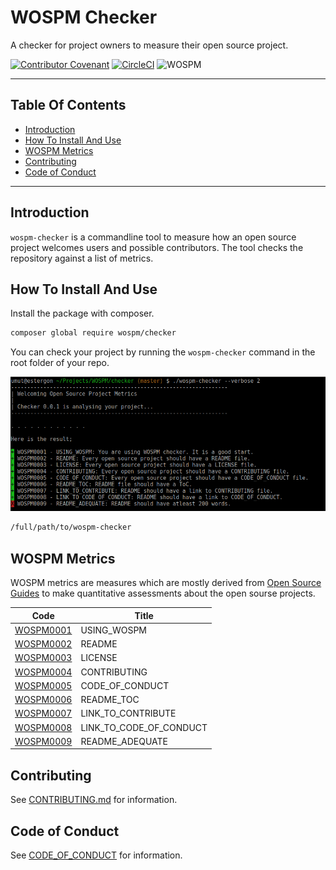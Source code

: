 # WOSPM Checker

A checker for project owners to measure their open source project.

[![Contributor Covenant](https://img.shields.io/badge/Contributor%20Covenant-v1.4%20adopted-ff69b4.svg)](CONTRIBUTING.md) [![CircleCI](https://circleci.com/gh/WOSPM/checker.svg?style=svg)](https://circleci.com/gh/WOSPM/checker) ![WOSPM](https://img.shields.io/badge/WOSPM-Welcoming-green)

---

<!-- START doctoc generated TOC please keep comment here to allow auto update -->
<!-- DON'T EDIT THIS SECTION, INSTEAD RE-RUN doctoc TO UPDATE -->
## Table Of Contents

- [Introduction](#introduction)
- [How To Install And Use](#how-to-install-and-use)
- [WOSPM Metrics](#wospm-metrics)
- [Contributing](#contributing)
- [Code of Conduct](#code-of-conduct)

<!-- END doctoc generated TOC please keep comment here to allow auto update -->

---

## Introduction

`wospm-checker` is a commandline tool to measure how an open source project welcomes users and possible contributors. The tool checks the repository against a list of metrics.

## How To Install And Use

Install the package with composer.

```bash
composer global require wospm/checker

```

You can check your project by running the `wospm-checker` command in the root folder of your repo.

![alt text](./assets/screenshot-1.png)

```bash
/full/path/to/wospm-checker
```

## WOSPM Metrics

WOSPM metrics are measures which are mostly derived from [Open Source Guides](https://opensource.guide/) to make quantitative assessments about the open sourse projects.

| Code        | Title           |
| ------------- |-------------|
| [WOSPM0001](./mdocs/WOSPM0001.md)      | USING_WOSPM |
| [WOSPM0002](./mdocs/WOSPM0002.md)      | README |
| [WOSPM0003](./mdocs/WOSPM0003.md)      | LICENSE |
| [WOSPM0004](./mdocs/WOSPM0004.md)      | CONTRIBUTING |
| [WOSPM0005](./mdocs/WOSPM0005.md)      | CODE_OF_CONDUCT |
| [WOSPM0006](./mdocs/WOSPM0006.md)      | README_TOC |
| [WOSPM0007](./mdocs/WOSPM0007.md)      | LINK_TO_CONTRIBUTE |
| [WOSPM0008](./mdocs/WOSPM0008.md)      | LINK_TO_CODE_OF_CONDUCT |
| [WOSPM0009](./mdocs/WOSPM0009.md)      | README_ADEQUATE |

## Contributing

See [CONTRIBUTING.md](CONTRIBUTING.md) for information.

## Code of Conduct

See [CODE_OF_CONDUCT](CODE_OF_CONDUCT) for information.
